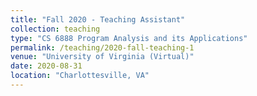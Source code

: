 ```yaml
---
title: "Fall 2020 - Teaching Assistant"
collection: teaching
type: "CS 6888 Program Analysis and its Applications"
permalink: /teaching/2020-fall-teaching-1
venue: "University of Virginia (Virtual)"
date: 2020-08-31
location: "Charlottesville, VA"
---
```


